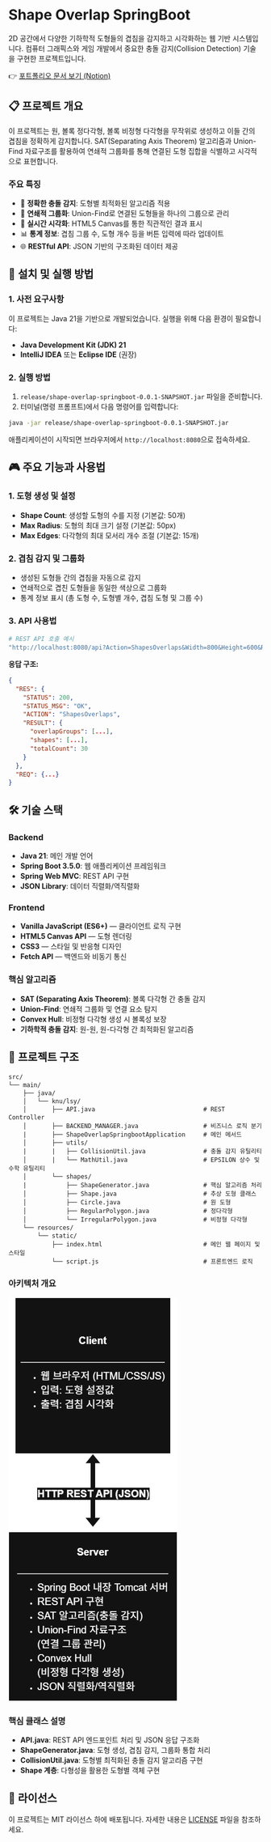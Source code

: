 # Shape Overlap SpringBoot

2D 공간에서 다양한 기하학적 도형들의 겹침을 감지하고 시각화하는 웹 기반 시스템입니다. 컴퓨터 그래픽스와 게임 개발에서 중요한 충돌 감지(Collision Detection) 기술을 구현한 프로젝트입니다.

👉 [포트폴리오 문서 보기 (Notion)](https://www.notion.so/Shape-Overlap-SpringBoot-201fa5704878801080eee3165d58cb92?pvs=4)

## 📋 프로젝트 개요

이 프로젝트는 원, 볼록 정다각형, 볼록 비정형 다각형을 무작위로 생성하고 이들 간의 겹침을 정확하게 감지합니다. SAT(Separating Axis Theorem) 알고리즘과 Union-Find 자료구조를 활용하여 연쇄적 그룹화를 통해 연결된 도형 집합을 식별하고 시각적으로 표현합니다.

### 주요 특징

- 🎯 **정확한 충돌 감지**: 도형별 최적화된 알고리즘 적용
- 🔗 **연쇄적 그룹화**: Union-Find로 연결된 도형들을 하나의 그룹으로 관리
- 🎨 **실시간 시각화**: HTML5 Canvas를 통한 직관적인 결과 표시
- 📊 **통계 정보**: 겹침 그룹 수, 도형 개수 등을 버튼 입력에 따라 업데이트
- 🌐 **RESTful API**: JSON 기반의 구조화된 데이터 제공

## 🚀 설치 및 실행 방법

### 1. 사전 요구사항

이 프로젝트는 Java 21을 기반으로 개발되었습니다. 실행을 위해 다음 환경이 필요합니다:

- **Java Development Kit (JDK) 21**
- **IntelliJ IDEA** 또는 **Eclipse IDE** (권장)

### 2. 실행 방법

1. `release/shape-overlap-springboot-0.0.1-SNAPSHOT.jar` 파일을 준비합니다.
2. 터미널(명령 프롬프트)에서 다음 명령어를 입력합니다:

```bash
java -jar release/shape-overlap-springboot-0.0.1-SNAPSHOT.jar

```

애플리케이션이 시작되면 브라우저에서 `http://localhost:8080`으로 접속하세요.

## 🎮 주요 기능과 사용법

### 1. 도형 생성 및 설정

- **Shape Count**: 생성할 도형의 수를 지정 (기본값: 50개)
- **Max Radius**: 도형의 최대 크기 설정 (기본값: 50px)
- **Max Edges**: 다각형의 최대 모서리 개수 조절 (기본값: 15개)

### 2. 겹침 감지 및 그룹화

- 생성된 도형들 간의 겹침을 자동으로 감지
- 연쇄적으로 겹친 도형들을 동일한 색상으로 그룹화
- 통계 정보 표시 (총 도형 수, 도형별 개수, 겹침 도형 및 그룹 수)

### 3. API 사용법

```bash
# REST API 호출 예시
"http://localhost:8080/api?Action=ShapesOverlaps&Width=800&Height=600&RadiusMax=50&HowMany=30&MaxEdges=12"

```

**응답 구조:**

```json
{
  "RES": {
    "STATUS": 200,
    "STATUS_MSG": "OK",
    "ACTION": "ShapesOverlaps",
    "RESULT": {
      "overlapGroups": [...],
      "shapes": [...],
      "totalCount": 30
    }
  },
  "REQ": {...}
}

```

## 🛠 기술 스택

### Backend

- **Java 21**: 메인 개발 언어
- **Spring Boot 3.5.0**: 웹 애플리케이션 프레임워크
- **Spring Web MVC**: REST API 구현
- **JSON Library**: 데이터 직렬화/역직렬화

### Frontend

- **Vanilla JavaScript (ES6+)** — 클라이언트 로직 구현
- **HTML5 Canvas API** — 도형 렌더링
- **CSS3** — 스타일 및 반응형 디자인
- **Fetch API** — 백엔드와 비동기 통신

### 핵심 알고리즘

- **SAT (Separating Axis Theorem)**: 볼록 다각형 간 충돌 감지
- **Union-Find**: 연쇄적 그룹화 및 연결 요소 탐지
- **Convex Hull**: 비정형 다각형 생성 시 볼록성 보장
- **기하학적 충돌 감지**: 원-원, 원-다각형 간 최적화된 알고리즘

## 📁 프로젝트 구조

```
src/
└── main/
    ├── java/
    │   └── knu/lsy/
    │       ├── API.java                              # REST Controller
    │       ├── BACKEND_MANAGER.java                  # 비즈니스 로직 분기
    |       ├── ShapeOverlapSpringbootApplication     # 메인 메서드
    │       ├── utils/
    |       |   ├── CollisionUtil.java                # 충돌 감지 유틸리티
    │       |   └── MathUtil.java                     # EPSILON 상수 및 수학 유틸리티
    │       └── shapes/
    |           ├── ShapeGenerator.java               # 핵심 알고리즘 처리
    │           ├── Shape.java                        # 추상 도형 클래스
    │           ├── Circle.java                       # 원 도형
    │           ├── RegularPolygon.java               # 정다각형
    │           └── IrregularPolygon.java             # 비정형 다각형
    └── resources/
        └── static/
            ├── index.html                            # 메인 웹 페이지 및 스타일
            └── script.js                             # 프론트엔드 로직

```

### 아키텍처 개요

![image.png](docs/system-architecture-diagram.png)

### 핵심 클래스 설명

- **API.java**: REST API 엔드포인트 처리 및 JSON 응답 구조화
- **ShapeGenerator.java**: 도형 생성, 겹침 감지, 그룹화 통합 처리
- **CollisionUtil.java**: 도형별 최적화된 충돌 감지 알고리즘 구현
- **Shape 계층**: 다형성을 활용한 도형별 객체 구현

## 📄 라이선스

이 프로젝트는 MIT 라이선스 하에 배포됩니다. 자세한 내용은 [LICENSE](./LICENSE) 파일을 참조하세요.